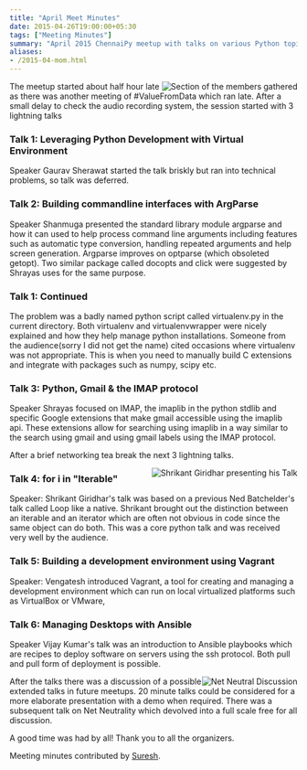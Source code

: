 ```yaml
---
title: "April Meet Minutes"
date: 2015-04-26T19:00:00+05:30
tags: ["Meeting Minutes"]
summary: "April 2015 ChennaiPy meetup with talks on various Python topics and technologies."
aliases:
- /2015-04-mom.html
---
```


<a
href="http://photos2.meetupstatic.com/photos/event/8/4/6/600_436742118.jpeg">
<img
src="http://photos2.meetupstatic.com/photos/event/8/4/6/event_436742118.jpeg"
alt="Section of the members gathered" style="float:right"/></a>

The meetup started about half hour late as there was another meeting
of #ValueFromData which ran late. After a small delay to check the
audio recording system, the session started with 3 lightning talks

### Talk 1: Leveraging Python Development with Virtual Environment

Speaker Gaurav Sherawat started the talk briskly but ran into
technical problems, so talk was deferred.

### Talk 2: Building commandline interfaces with ArgParse

Speaker Shanmuga presented the standard library module argparse and
how it can used to help process command line arguments including
features such as automatic type conversion, handling repeated
arguments and help screen generation.  Argparse improves on optparse
(which obsoleted getopt). Two similar package called docopts and click
were suggested by Shrayas uses for the same purpose.

### Talk 1: Continued

The problem was a badly named python script called virtualenv.py in
the current directory.  Both virtualenv and virtualenvwrapper were
nicely explained and how they help manage python
installations. Someone from the audience(sorry I did not get the name)
cited occasions where virtualenv was not appropriate. This is when you
need to manually build C extensions and integrate with packages such
as numpy, scipy etc.

### Talk 3: Python, Gmail & the IMAP protocol

Speaker Shrayas focused on IMAP, the imaplib in the python stdlib and
specific Google extensions that make gmail accessible using the
imaplib api. These extensions allow for searching using imaplib in a
way similar to the search using gmail and using gmail labels using the
IMAP protocol.

After a brief networking tea break the next 3 lightning talks.

<a
href="http://photos2.meetupstatic.com/photos/event/c/0/e/600_436743086.jpeg">
<img
src="http://photos4.meetupstatic.com/photos/event/c/0/e/event_436743086.jpeg"
alt="Shrikant Giridhar presenting his Talk" style="float:right"/></a>

### Talk 4: for i in "Iterable"

Speaker: Shrikant Giridhar's talk was based on a previous Ned
Batchelder's talk called Loop like a native. Shrikant brought out the
distinction between an iterable and an iterator which are often not
obvious in code since the same object can do both. This was a core
python talk and was received very well by the audience.

### Talk 5: Building a development environment using Vagrant

Speaker: Vengatesh introduced Vagrant, a tool for creating and
managing a development environment which can run on local virtualized
platforms such as VirtualBox or VMware,

### Talk 6: Managing Desktops with Ansible

Speaker Vijay Kumar's talk was an introduction to Ansible playbooks
which are recipes to deploy software on servers using the ssh
protocol. Both pull and pull form of deployment is possible.

<a
href="http://photos4.meetupstatic.com/photos/event/e/e/c/600_436743820.jpeg">
<img
src="http://photos4.meetupstatic.com/photos/event/e/e/c/event_436743820.jpeg"
alt="Net Neutral Discussion" style="float:right"/></a>

After the talks there was a discussion of a possible extended talks in
future meetups.  20 minute talks could be considered for a more
elaborate presentation with a demo when required. There was a
subsequent talk on Net Neutrality which devolved into a full scale
free for all discussion.

A good time was had by all! Thank you to all the organizers.

Meeting minutes contributed by
[Suresh](http://www.meetup.com/Chennaipy/members/4217588/).